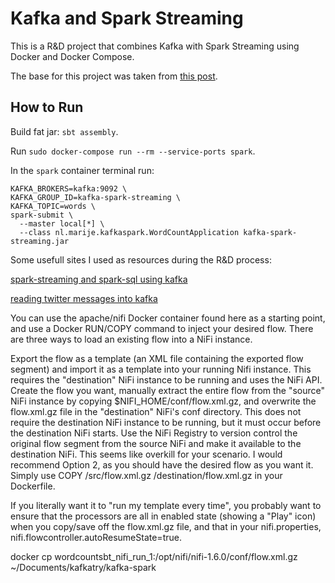 Kafka and Spark Streaming 
=============================================

This is a R&D project that combines Kafka with Spark Streaming using Docker and Docker Compose.

The base for this project was taken from [this post](http://blog.antlypls.com/blog/2017/10/15/using-spark-sql-and-spark-streaming-together/).

How to Run
----------

Build fat jar: `sbt assembly`.

Run `sudo docker-compose run --rm --service-ports spark`.

In the `spark` container terminal run:

```
KAFKA_BROKERS=kafka:9092 \
KAFKA_GROUP_ID=kafka-spark-streaming \
KAFKA_TOPIC=words \
spark-submit \
  --master local[*] \
  --class nl.marije.kafkaspark.WordCountApplication kafka-spark-streaming.jar
```


Some usefull sites I used as resources during the R&D process: 

[spark-streaming and spark-sql using kafka](http://blog.antlypls.com/blog/2017/10/15/using-spark-sql-and-spark-streaming-together/)

[reading twitter messages into kafka](https://github.com/saurzcode/twitter-stream/blob/master/src/main/java/com/saurzcode/twitter/TwitterKafkaProducer.java)

You can use the apache/nifi Docker container found here as a starting point, and use a Docker RUN/COPY command to inject your desired flow. There are three ways to load an existing flow into a NiFi instance.

Export the flow as a template (an XML file containing the exported flow segment) and import it as a template into your running Nifi instance. This requires the "destination" NiFi instance to be running and uses the NiFi API.
Create the flow you want, manually extract the entire flow from the "source" NiFi instance by copying $NIFI_HOME/conf/flow.xml.gz, and overwrite the flow.xml.gz file in the "destination" NiFi's conf directory. This does not require the destination NiFi instance to be running, but it must occur before the destination NiFi starts.
Use the NiFi Registry to version control the original flow segment from the source NiFi and make it available to the destination NiFi. This seems like overkill for your scenario.
I would recommend Option 2, as you should have the desired flow as you want it. Simply use COPY /src/flow.xml.gz /destination/flow.xml.gz in your Dockerfile.

If you literally want it to "run my template every time", you probably want to ensure that the processors are all in enabled state (showing a "Play" icon) when you copy/save off the flow.xml.gz file, and that in your nifi.properties, nifi.flowcontroller.autoResumeState=true.

docker cp wordcountsbt_nifi_run_1:/opt/nifi/nifi-1.6.0/conf/flow.xml.gz ~/Documents/kafkatry/kafka-spark
